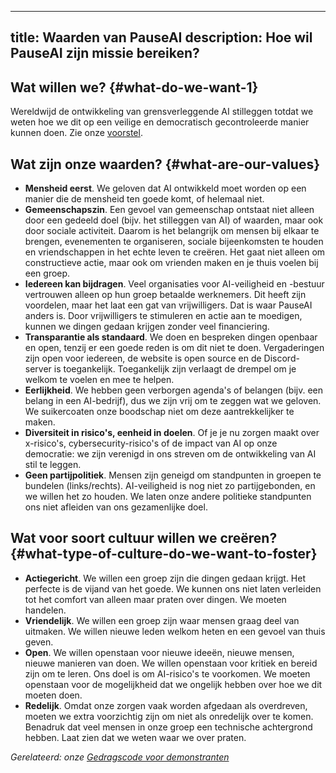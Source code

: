 

---
title: Waarden van PauseAI
description: Hoe wil PauseAI zijn missie bereiken?
---
## Wat willen we? {#what-do-we-want-1}

Wereldwijd de ontwikkeling van grensverleggende AI stilleggen totdat we weten hoe we dit op een veilige en democratisch gecontroleerde manier kunnen doen. Zie onze [voorstel](/proposal).

## Wat zijn onze waarden? {#what-are-our-values}

- **Mensheid eerst**. We geloven dat AI ontwikkeld moet worden op een manier die de mensheid ten goede komt, of helemaal niet.
- **Gemeenschapszin**. Een gevoel van gemeenschap ontstaat niet alleen door een gedeeld doel (bijv. het stilleggen van AI) of waarden, maar ook door sociale activiteit. Daarom is het belangrijk om mensen bij elkaar te brengen, evenementen te organiseren, sociale bijeenkomsten te houden en vriendschappen in het echte leven te creëren. Het gaat niet alleen om constructieve actie, maar ook om vrienden maken en je thuis voelen bij een groep.
- **Iedereen kan bijdragen**. Veel organisaties voor AI-veiligheid en -bestuur vertrouwen alleen op hun groep betaalde werknemers. Dit heeft zijn voordelen, maar het laat een gat van vrijwilligers. Dat is waar PauseAI anders is. Door vrijwilligers te stimuleren en actie aan te moedigen, kunnen we dingen gedaan krijgen zonder veel financiering.
- **Transparantie als standaard**. We doen en bespreken dingen openbaar en open, tenzij er een goede reden is om dit niet te doen. Vergaderingen zijn open voor iedereen, de website is open source en de Discord-server is toegankelijk. Toegankelijk zijn verlaagt de drempel om je welkom te voelen en mee te helpen.
- **Eerlijkheid**. We hebben geen verborgen agenda's of belangen (bijv. een belang in een AI-bedrijf), dus we zijn vrij om te zeggen wat we geloven. We suikercoaten onze boodschap niet om deze aantrekkelijker te maken.
- **Diversiteit in risico's, eenheid in doelen**. Of je je nu zorgen maakt over x-risico's, cybersecurity-risico's of de impact van AI op onze democratie: we zijn verenigd in ons streven om de ontwikkeling van AI stil te leggen.
- **Geen partijpolitiek**. Mensen zijn geneigd om standpunten in groepen te bundelen (links/rechts). AI-veiligheid is nog niet zo partijgebonden, en we willen het zo houden. We laten onze andere politieke standpunten ons niet afleiden van ons gezamenlijke doel.

## Wat voor soort cultuur willen we creëren? {#what-type-of-culture-do-we-want-to-foster}

- **Actiegericht**. We willen een groep zijn die dingen gedaan krijgt. Het perfecte is de vijand van het goede. We kunnen ons niet laten verleiden tot het comfort van alleen maar praten over dingen. We moeten handelen.
- **Vriendelijk**. We willen een groep zijn waar mensen graag deel van uitmaken. We willen nieuwe leden welkom heten en een gevoel van thuis geven.
- **Open**. We willen openstaan voor nieuwe ideeën, nieuwe mensen, nieuwe manieren van doen. We willen openstaan voor kritiek en bereid zijn om te leren. Ons doel is om AI-risico's te voorkomen. We moeten openstaan voor de mogelijkheid dat we ongelijk hebben over hoe we dit moeten doen.
- **Redelijk**. Omdat onze zorgen vaak worden afgedaan als overdreven, moeten we extra voorzichtig zijn om niet als onredelijk over te komen. Benadruk dat veel mensen in onze groep een technische achtergrond hebben. Laat zien dat we weten waar we over praten.

_Gerelateerd: onze [Gedragscode voor demonstranten](/protesters-code-of-conduct)_